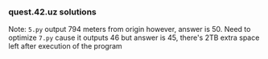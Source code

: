 ### quest.42.uz solutions

Note: `5.py` output 794 meters from origin however, answer is 50. 
Need to optimize `7.py` cause it outputs 46 but answer is 45, there's 
2TB extra space left after execution of the program
